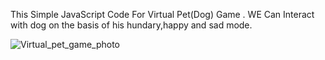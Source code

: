This Simple JavaScript Code For Virtual Pet(Dog) Game .
WE Can Interact with dog on the basis of his hundary,happy and sad mode.

![Virtual_pet_game_photo](https://github.com/ShrutiiChavan/Virtual_pet_game/assets/153729013/0504fdae-31fb-4dd7-af6b-4543626b749c)
